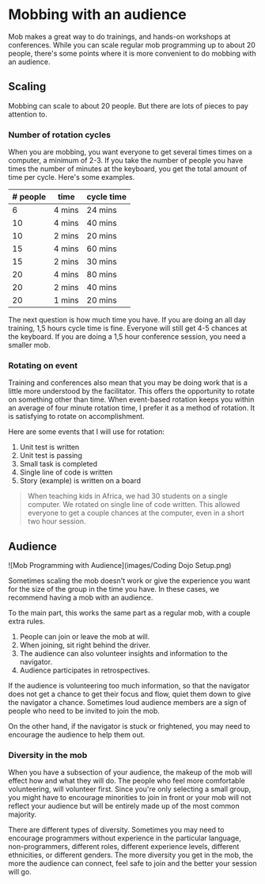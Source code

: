 # Mobbing with an audience

Mob makes a great way to do trainings, and hands-on workshops at conferences. While you can scale regular mob programming up to about 20 people, there's some points where it is more convenient to do mobbing with an audience.

## Scaling

Mobbing can scale to about 20 people. But there are lots of pieces to pay attention to.

### Number of rotation cycles

When you are mobbing, you want everyone to get several times times on a computer, a minimum of 2-3. If you take the number of people you have times the number of minutes at the keyboard, you get the total amount of time per cycle. Here's some examples.

| # people | time   | cycle time |
| -------- | ------ | ---------- |
| 6        | 4 mins | 24 mins    |
| 10       | 4 mins | 40 mins    |
| 10       | 2 mins | 20 mins    |
| 15       | 4 mins | 60 mins    |
| 15       | 2 mins | 30 mins    |
| 20       | 4 mins | 80 mins    |
| 20       | 2 mins | 40 mins    |
| 20       | 1 mins | 20 mins    |

The next question is how much time you have. If you are doing an all day training, 1,5 hours cycle time is fine. Everyone will still get 4-5 chances at the keyboard. If you are doing a 1,5 hour conference session, you need a smaller mob.

### Rotating on event

Training and conferences also mean that you may be doing work that is a little more understood by the facilitator. This offers the opportunity to rotate on something other than time. When event-based rotation keeps you within an average of four minute rotation time, I prefer it as a method of rotation. It is satisfying to rotate on accomplishment.

Here are some events that I will use for rotation:

   1. Unit test is written
   2. Unit test is passing
   3. Small task is completed
   4. Single line of code is written
   5. Story (example) is written on a board

> When teaching kids in Africa, we had 30 students on a single computer. We rotated on single line of code written. This allowed everyone to get a couple chances at the computer, even in a short two hour session.

## Audience

![Mob Programming with Audience](images/Coding Dojo Setup.png)

Sometimes scaling the mob doesn't work or give the experience you want for the size of the group in the time you have. In these cases, we recommend having a mob with an audience.

To the main part, this works the same part as a regular mob, with a couple extra rules.

  1. People can join or leave the mob at will.
  2. When joining, sit right behind the driver.
  3. The audience can also volunteer insights and information to the navigator.
  4. Audience participates in retrospectives.

  If the audience is volunteering too much information, so that the navigator does not get a chance to get their focus and flow, quiet them down to give the navigator a chance. Sometimes loud audience members are a sign of people who need to be invited to join the mob.

  On the other hand, if the navigator is stuck or frightened, you may need to encourage the audience to help them out.

  ### Diversity in the mob

  When you have a subsection of your audience, the makeup of the mob will effect how and what they will do. The people who feel more comfortable volunteering, will volunteer first. Since you're only selecting a small group, you might have to encourage minorities to join in front or your mob will not reflect your audience but will be entirely made up of the most common majority.

  There are different types of diversity. Sometimes you may need to encourage programmers without experience in the particular language, non-programmers, different roles, different experience levels, different ethnicities, or different genders. The more diversity you get in the mob, the more the audience can connect, feel safe to join and the better your session will go. 

